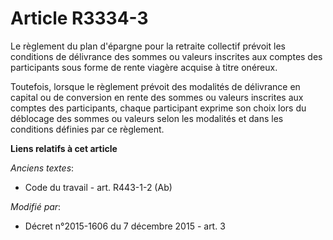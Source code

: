 # Article R3334-3

Le règlement du plan d'épargne pour la retraite collectif prévoit les conditions de délivrance des sommes ou valeurs
inscrites aux comptes des participants sous forme de rente viagère acquise à titre onéreux. 

Toutefois, lorsque le règlement  prévoit des modalités de délivrance en capital ou de conversion en rente des sommes ou
valeurs inscrites aux comptes des participants, chaque participant exprime son choix lors du déblocage des sommes ou valeurs
selon les modalités et dans les conditions définies par ce règlement.

**Liens relatifs à cet article**

_Anciens textes_:

  - Code du travail - art. R443-1-2 (Ab)

_Modifié par_:

  - Décret n°2015-1606 du 7 décembre 2015 - art. 3
